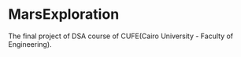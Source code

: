 # MarsExploration
The final project of DSA course of CUFE(Cairo University - Faculty of Engineering).
